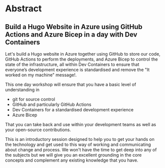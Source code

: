 # Abstract

## Build a Hugo Website in Azure using GitHub Actions and Azure Bicep in a day with Dev Containers

Let's build a Hugo website in Azure together using GitHub to store our code, GitHub Actions to perform the deployments, and Azure Bicep to control the state of the infrastructure, all within Dev Containers to ensure that everyone’s development experience is standardised and remove the "It worked on my machine" message!.

This one day workshop will ensure that you have a basic level of understanding in

- git for source control
- GitHub and particularly GitHub Actions
- Dev Containers for a standardised development experience
- Azure Bicep

That you can take back and use within your development teams as well as your open-source contributions.

This is an introductory session designed to help you to get your hands on the technology and get used to this way of working and communicating about change and process. We won't have the time to get deep into any of the subjects but we will give you an
excellent grounding in the core concepts and complement any existing knowledge that you have.

